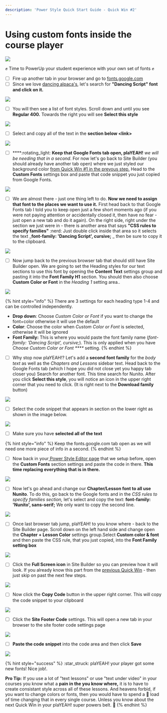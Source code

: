 ```yaml
---
description: 'Power Style Quick Start Guide - Quick Win #2'
---
```


# Using custom fonts inside the course player

![](https://media.giphy.com/media/93chRyVwvgReRC4GzI/giphy.gif)

:fist: Time to PowerUp your student experience with your own set of fonts :fist:&#x20;

* [ ] Fire up another tab in your browser and go to [fonts.google.com](https://fonts.google.com/)
* [ ] Since we love [dancing alpaca's](broken-reference), let's search for **"Dancing Script" font and click on it.**

![](<../../.gitbook/assets/Screen Shot 2021-02-11 at 8.49.00 PM.png>)

* [ ] You will then see a list of font styles. Scroll down and until you see **Regular 400.** Towards the right you will see **Select this style**

![](../../.gitbook/assets/Dancing-Script-Google-Fonts.png)

* [ ] Select and copy all of the text in the **section below \<link>**

![](<../../.gitbook/assets/Dancing-Script-Google-Fonts (1).png>)

* [ ] ****:rotating\_light: **Keep that Google Fonts tab open, plaYEAH!** _we will be needing that in a second_. For now let's go back to Site Builder (you should already have another tab open) where we just styled our background color [from Quick Win #1 in the prevous step.](quick-start-guide.md) Head to the **Custom Fonts** settings box and paste that code snippet you just copied from Google Fonts.

![](<../../.gitbook/assets/Site-Builder-Thinkific (82).png>)

* [ ] We are almost there - just one thing left to do. **Now we need to assign that font to the places we want to use it.** First head back to that Google Fonts tab I told you to keep open just a few short moments ago (if you were not paying attention or accidentally closed it, then have no fear - just open a new tab and do it again). On the right side, right under the section we just were in - there is another area that says **"CSS rules to specify families"** :nerd: Just double click inside that area so it selects the text _**font-family: 'Dancing Script', cursive;** _ then be sure to copy it to the clipboard.

![](<../../.gitbook/assets/Dancing-Script-Google-Fonts (2).png>)

* [ ] Now jump back to the previous browser tab that should still have Site Builder open. We are going to set the Heading styles for our text sections to use this font by opening the **Content Text** settings group and pasting it into the **Font Family H1** section. You should then also choose **Custom Color or Font** in the _Heading 1_ setting area..

![](<../../.gitbook/assets/Site-Builder-Thinkific (83).png>)

{% hint style="info" %}
There are 3 settings for each heading type 1-4 and can be controlled independently.&#x20;

* **Drop down**: Choose _Custom Color or Font_ if you want to change the font+color otherwise it will use the default
* **Color**: Choose the color when _Custom Color or Font_ is selected, otherwise it will be ignored
* **Font Family:** This is where you would paste the font family name (_font-family: 'Dancing Script', cursive;_). This is only applied when you have _Choose Custom Color or Font ****_ setting.
{% endhint %}

* [ ] Why stop now plaYEAH!? Let's add a **second font family** for the _body text_ as well as the _Chapters and Lessons_ sidebar text. Head back to the Google Fonts tab (which I hope you did not close yet you happy tab closer you) Search for another font. This time search for Nunito. After you click **Select this style**, you will notice an icon in the upper right corner that you need to click. (It is right next to the **Download family** button)

![](<../../.gitbook/assets/Screen Shot 2021-02-10 at 10.34.49 PM.png>)

* [ ] Select the code snippet that appears in section on the lower right as shown in the image below.

![](../../.gitbook/assets/Nunito-Google-Fonts.png)

* [ ] Make sure you have **selected all of the text**

{% hint style="info" %}
Keep the fonts.google.com tab open as we will need one more piece of info in a second.
{% endhint %}

* [ ] Now back in your[ Power Style Editor page](quick-start-guide.md#your-first-power-style) that we setup before, open the **Custom Fonts** section settings and paste the code in there. **This time replacing everything that is in there.**

![](<../../.gitbook/assets/Site-Builder-Thinkific (84).png>)

* [ ] Now let's go ahead and change our **Chapter/Lesson font to all use Nunito**. To do this, go back to the Google fonts and in the _CSS rules to specify families section,_ let's select and copy the text: **font-family: 'Nunito', sans-serif;** We only want to copy the second line.

![](<../../.gitbook/assets/Screen Shot 2021-02-10 at 10.49.50 PM.png>)

* [ ] Once last browser tab jump, plaYEAH! to you know where - back to the Site Builder page. Scroll down on the left hand side and change open the **Chapter + Lesson Color** settings group.Select **Custom color & font** and then paste the CSS rule, that you just copied, into the **Font Family setting box**

![](<../../.gitbook/assets/Site-Builder-Thinkific (85).png>)



* [ ] Click the **Full Screen icon** in Site Builder so you can preview how it will look. If you already know this part from the [previous Quick Win](quick-start-guide.md) - then just skip on past the next few steps.

![](<../../.gitbook/assets/Screen Shot 2021-02-10 at 10.09.09 PM.png>)

* [ ] Now click the **Copy Code** button in the upper right corner. This will copy the code snippet to your clipboard

![](<../../.gitbook/assets/Screen Shot 2021-02-10 at 10.14.32 PM.png>)

* [ ] Click the **Site Footer Code** settings. This will open a new tab in your browser to the site footer code settings  page

![](<../../.gitbook/assets/Screen Shot 2021-02-10 at 10.15.12 PM (2).png>)

* [ ] **Paste the code snippet** into the code area and then click **Save**

![](<../../.gitbook/assets/Settings-RobGalvinStaging (4).png>)

{% hint style="success" %}
&#x20;:star\_struck: plaYEAH! your player got some new fonts! Nice job!.

**Pro Tip:** If you use a lot of "text lessons" or use "text under video" in your courses you know what a **pain in the you know where,** it is to have to create consistant style across all of these lessons. And heavens forbid, if you want to change colors or fonts, then you would have to spend a :poop: load of time changing that in every single course. Unless you know about the next Quick Win in your plaYEAH! super powers belt. :superhero:&#x20;
{% endhint %}
